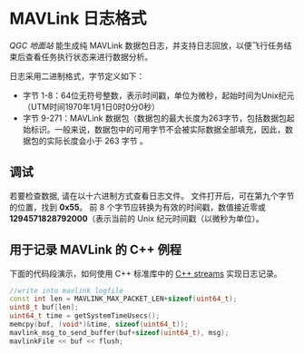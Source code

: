 # MAVLink 日志格式

_QGC 地面站_ 能生成纯 MAVLink 数据包日志，并支持日志回放，以便飞行任务结束后查看任务执行状态来进行数据分析。

日志采用二进制格式，字节定义如下：

- 字节 1-8：64位无符号整数，表示时间戳，单位为微秒，起始时间为Unix纪元（UTM时间1970年1月1日0时0分0秒）
- 字节 9-271：MAVLink 数据包（数据包的最大长度为263字节，包括数据包起始标识。一般来说，数据包中的可用字节不会被实际数据全部填充，因此，数据包的实际长度会小于 263 字节 。

## 调试

若要检查数据, 请在以十六进制方式查看日志文件。 文件打开后，可在第九个字节的位置，找到 **0x55**。 前 8 个字节应转换为有效的时间戳，数值接近零或 **1294571828792000**（表示当前的 Unix 纪元时间戳（以微秒为单位）。

## 用于记录 MAVLink 的 C++ 例程

下面的代码段演示，如何使用 C++ 标准库中的 [C++ streams](http://www.cplusplus.com/reference/iostream/istream/) 实现日志记录。

```cpp
//write into mavlink logfile
const int len = MAVLINK_MAX_PACKET_LEN+sizeof(uint64_t);
uint8_t buf[len];
uint64_t time = getSystemTimeUsecs();
memcpy(buf, (void*)&time, sizeof(uint64_t));
mavlink_msg_to_send_buffer(buf+sizeof(uint64_t), msg);
mavlinkFile << buf << flush;
```
